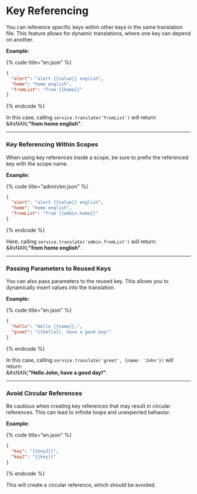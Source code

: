 # Key Referencing

You can reference specific keys within other keys in the same translation file. This feature allows for dynamic translations, where one key can depend on another.

**Example:**

{% code title="en.json" %}
```json
{
  "alert": "alert {{value}} english",
  "home": "home english",
  "fromList": "from {{home}}"
}
```
{% endcode %}

In this case, calling `service.translate('fromList')` will return:\
&#xNAN;**"from home english"**.

***

### Key Referencing Within Scopes

When using key references inside a scope, be sure to prefix the referenced key with the scope name.

**Example:**

{% code title="admin/en.json" %}
```json
{
  "alert": "alert {{value}} english",
  "home": "home english",
  "fromList": "from {{admin.home}}"
}
```
{% endcode %}

Here, calling `service.translate('admin.fromList')` will return:\
&#xNAN;**"from home english"**.

***

### Passing Parameters to Reused Keys

You can also pass parameters to the reused key. This allows you to dynamically insert values into the translation.

**Example:**

{% code title="en.json" %}
```json
{
  "hello": "Hello {{name}},",
  "greet": "{{hello}}, have a good day!"
}
```
{% endcode %}

In this case, calling `service.translate('greet', {name: 'John'})` will return:\
&#xNAN;**"Hello John, have a good day!"**.

***

### Avoid Circular References

Be cautious when creating key references that may result in circular references. This can lead to infinite loops and unexpected behavior.

**Example:**

{% code title="en.json" %}
```json
{
  "key": "{{key2}}",
  "key2": "{{key}}"
}
```
{% endcode %}

This will create a circular reference, which should be avoided.
